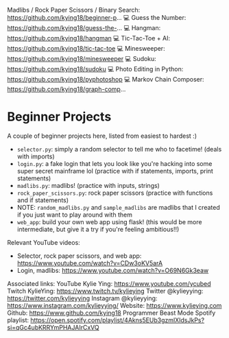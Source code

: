 
Madlibs / Rock Paper Scissors / Binary Search: https://github.com/kying18/beginner-p...
💻 Guess the Number: https://github.com/kying18/guess-the-... 
💻 Hangman: https://github.com/kying18/hangman 
💻 Tic-Tac-Toe + AI: https://github.com/kying18/tic-tac-toe 
💻 Minesweeper: https://github.com/kying18/minesweeper
💻 Sudoku: https://github.com/kying18/sudoku 
💻 Photo Editing in Python: https://github.com/kying18/pyphotoshop
💻 Markov Chain Composer: https://github.com/kying18/graph-comp...



# Beginner Projects

A couple of beginner projects here, listed from easiest to hardest :)

- `selector.py`: simply a random selector to tell me who to facetime! (deals with imports)
- `login.py`: a fake login that lets you look like you're hacking into some super secret mainframe lol (practice with if statements, imports, print statements)
- `madlibs.py`: madlibs! (practice with inputs, strings)
- `rock_paper_scissors.py`: rock paper scissors (practice with functions and if statements)
- NOTE: `random_madlibs.py` and `sample_madlibs` are madlibs that I created if you just want to play around with them
- `web_app`: build your own web app using flask! (this would be more intermediate, but give it a try if you're feeling ambitious!!)

Relevant YouTube videos:
- Selector, rock paper scissors, and web app: https://www.youtube.com/watch?v=CDw3oKV5arA
- Login, madlibs: https://www.youtube.com/watch?v=O69N6Gk3eaw

Associated links:
YouTube Kylie Ying: https://www.youtube.com/ycubed 
Twitch KylieYing: https://www.twitch.tv/kylieying 
Twitter @kylieyying: https://twitter.com/kylieyying 
Instagram @kylieyying: https://www.instagram.com/kylieyying/ 
Website: https://www.kylieying.com
Github: https://www.github.com/kying18 
Programmer Beast Mode Spotify playlist: https://open.spotify.com/playlist/4Akns5EUb3gzmlXIdsJkPs?si=qGc4ubKRRYmPHAJAIrCxVQ 
